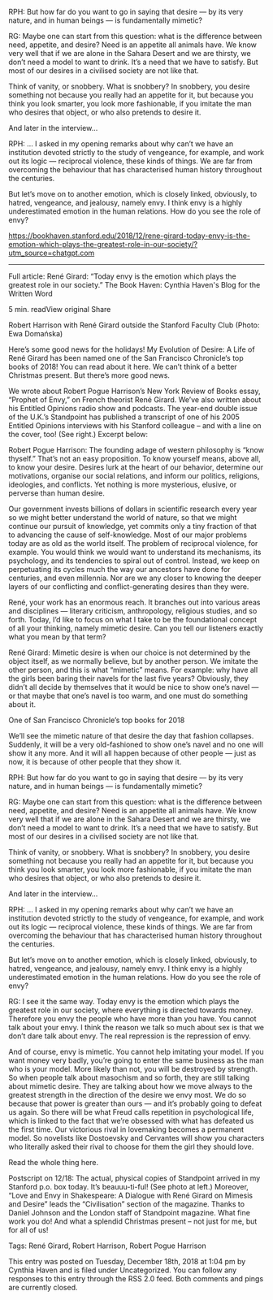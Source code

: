 RPH: But how far do you want to go in saying that desire — by its very nature, and in human beings — is fundamentally mimetic?

RG: Maybe one can start from this question: what is the difference between need, appetite, and desire? Need is an appetite all animals have. We know very well that if we are alone in the Sahara Desert and we are thirsty, we don’t need a model to want to drink. It’s a need that we have to satisfy. But most of our desires in a civilised society are not like that.

Think of vanity, or snobbery. What is snobbery? In snobbery, you desire something not because you really had an appetite for it, but because you think you look smarter, you look more fashionable, if you imitate the man who desires that object, or who also pretends to desire it.

 And later in the interview…

RPH: … I asked in my opening remarks about why can’t we have an institution devoted strictly to the study of vengeance, for example, and work out its logic — reciprocal violence, these kinds of things. We are far from overcoming the behaviour that has characterised human history throughout the centuries.

But let’s move on to another emotion, which is closely linked, obviously, to hatred, vengeance, and jealousy, namely envy. I think envy is a highly underestimated emotion in the human relations. How do you see the role of envy?

https://bookhaven.stanford.edu/2018/12/rene-girard-today-envy-is-the-emotion-which-plays-the-greatest-role-in-our-society/?utm_source=chatgpt.com


----
Full article:
René Girard: “Today envy is the emotion which plays the greatest role in our society.”
The Book Haven: Cynthia Haven's Blog for the Written Word

5 min. readView original
Share



Robert Harrison with René Girard outside the Stanford Faculty Club (Photo: Ewa Domańska)

Here’s some good news for the holidays! My Evolution of Desire: A Life of René Girard has been named one of the San Francisco Chronicle‘s top books of 2018! You can read about it here. We can’t think of a better Christmas present. But there’s more good news.

We wrote about Robert Pogue Harrison’s New York Review of Books essay, “Prophet of Envy,” on French theorist René Girard. We’ve also written about his Entitled Opinions radio show and podcasts. The year-end double issue of the U.K.’s  Standpoint has published a transcript of one of his 2005 Entitled Opinions interviews with his Stanford colleague – and with a line on the cover, too! (See right.) 
Excerpt below:

Robert Pogue Harrison: The founding adage of western philosophy is “know thyself.” That’s not an easy proposition. To know yourself means, above all, to know your desire. Desires lurk at the heart of our behavior, determine our motivations, organise our social relations, and inform our politics, religions, ideologies, and conflicts. Yet nothing is more mysterious, elusive, or perverse than human desire.

Our government invests billions of dollars in scientific research every year so we might better understand the world of nature, so that we might continue our pursuit of knowledge, yet commits only a tiny fraction of that to advancing the cause of self-knowledge. Most of our major problems today are as old as the world itself. The problem of reciprocal violence, for example. You would think we would want to understand its mechanisms, its psychology, and its tendencies to spiral out of control. Instead, we keep on perpetuating its cycles much the way our ancestors have done for centuries, and even millennia. Nor are we any closer to knowing the deeper layers of our conflicting and conflict-generating desires than they were.

René, your work has an enormous reach. It branches out into various areas and disciplines — literary criticism, anthropology, religious studies, and so forth. Today, I’d like to focus on what I take to be the foundational concept of all your thinking, namely mimetic desire. Can you tell our listeners exactly what you mean by that term?

René Girard: Mimetic desire is when our choice is not determined by the object itself, as we normally believe, but by another person. We imitate the other person, and this is what “mimetic” means. For example: why have all the girls been baring their navels for the last five years? Obviously, they didn’t all decide by themselves that it would be nice to show one’s navel — or that maybe that one’s navel is too warm, and one must do something about it.



One of San Francisco Chronicle’s top books for 2018

We’ll see the mimetic nature of that desire the day that fashion collapses. Suddenly, it will be a very old-fashioned to show one’s navel and no one will show it any more. And it will all happen because of other people — just as now, it is because of other people that they show it.

RPH: But how far do you want to go in saying that desire — by its very nature, and in human beings — is fundamentally mimetic?

RG: Maybe one can start from this question: what is the difference between need, appetite, and desire? Need is an appetite all animals have. We know very well that if we are alone in the Sahara Desert and we are thirsty, we don’t need a model to want to drink. It’s a need that we have to satisfy. But most of our desires in a civilised society are not like that.

Think of vanity, or snobbery. What is snobbery? In snobbery, you desire something not because you really had an appetite for it, but because you think you look smarter, you look more fashionable, if you imitate the man who desires that object, or who also pretends to desire it.

 
And later in the interview…

RPH: … I asked in my opening remarks about why can’t we have an institution devoted strictly to the study of vengeance, for example, and work out its logic — reciprocal violence, these kinds of things. We are far from overcoming the behaviour that has characterised human history throughout the centuries.

But let’s move on to another emotion, which is closely linked, obviously, to hatred, vengeance, and jealousy, namely envy. I think envy is a highly underestimated emotion in the human relations. How do you see the role of envy?

RG: I see it the same way. Today envy is the emotion which plays the greatest role in our society, where everything is directed towards money. Therefore you envy the people who have more than you have. You cannot talk about your envy. I think the reason we talk so much about sex is that we don’t dare talk about envy. The real repression is the repression of envy.

And of course, envy is mimetic. You cannot help imitating your model. If you want money very badly, you’re going to enter the same business as the man who is your model. More likely than not, you will be destroyed by strength. So when people talk about masochism and so forth, they are still talking about mimetic desire. They are talking about how we move always to the greatest strength in the direction of the desire we envy most. We do so because that power is greater than ours — and it’s probably going to defeat us again. So there will be what Freud calls repetition in psychological life, which is linked to the fact that we’re obsessed with what has defeated us the first time. Our victorious rival in lovemaking becomes a permanent model. So novelists like Dostoevsky and Cervantes will show you characters who literally asked their rival to choose for them the girl they should love.

Read the whole thing here. 

Postscript on 12/18: The actual, physical copies of Standpoint arrived in my Stanford p.o. box today. It’s beauuu-ti-ful! (See photo at left.) Moreover, “Love and Envy in Shakespeare: A Dialogue with René Girard on Mimesis and Desire” leads the “Civilisation” section of the magazine. Thanks to Daniel Johnson and the London staff of Standpoint magazine. What fine work you do! And what a splendid Christmas present – not just for me, but for all of us!

Tags: René Girard, Robert Harrison, Robert Pogue Harrison

This entry was posted on Tuesday, December 18th, 2018 at 1:04 pm by Cynthia Haven and is filed under Uncategorized. You can follow any responses to this entry through the RSS 2.0 feed. Both comments and pings are currently closed.